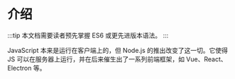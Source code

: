 # 介绍

:::tip
本文档需要读者预先掌握 ES6 或更先进版本语法。
:::

JavaScript 本来是运行在客户端上的，但 Node.js 的推出改变了这一切。它使得 JS 可以在服务器上运行，并在后来催生出了一系列前端框架，如 Vue、React、Electron 等。
